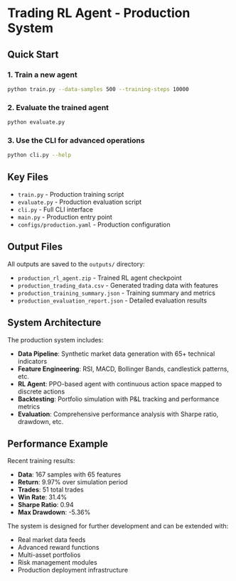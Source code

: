 # Trading RL Agent - Production System

## Quick Start

### 1. Train a new agent

```bash
python train.py --data-samples 500 --training-steps 10000
```

### 2. Evaluate the trained agent

```bash
python evaluate.py
```

### 3. Use the CLI for advanced operations

```bash
python cli.py --help
```

## Key Files

- `train.py` - Production training script
- `evaluate.py` - Production evaluation script
- `cli.py` - Full CLI interface
- `main.py` - Production entry point
- `configs/production.yaml` - Production configuration

## Output Files

All outputs are saved to the `outputs/` directory:

- `production_rl_agent.zip` - Trained RL agent checkpoint
- `production_trading_data.csv` - Generated trading data with features
- `production_training_summary.json` - Training summary and metrics
- `production_evaluation_report.json` - Detailed evaluation results

## System Architecture

The production system includes:

- **Data Pipeline**: Synthetic market data generation with 65+ technical indicators
- **Feature Engineering**: RSI, MACD, Bollinger Bands, candlestick patterns, etc.
- **RL Agent**: PPO-based agent with continuous action space mapped to discrete actions
- **Backtesting**: Portfolio simulation with P&L tracking and performance metrics
- **Evaluation**: Comprehensive performance analysis with Sharpe ratio, drawdown, etc.

## Performance Example

Recent training results:

- **Data**: 167 samples with 65 features
- **Return**: 9.97% over simulation period
- **Trades**: 51 total trades
- **Win Rate**: 31.4%
- **Sharpe Ratio**: 0.94
- **Max Drawdown**: -5.36%

The system is designed for further development and can be extended with:

- Real market data feeds
- Advanced reward functions
- Multi-asset portfolios
- Risk management modules
- Production deployment infrastructure
